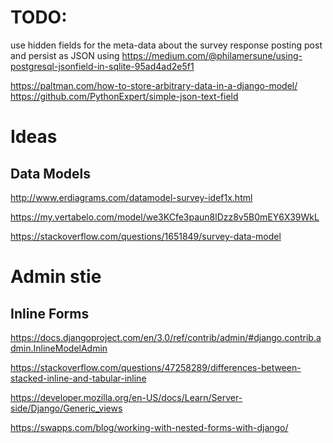 # TODO:
use hidden fields for the meta-data about the survey response posting
post and persist as JSON using https://medium.com/@philamersune/using-postgresql-jsonfield-in-sqlite-95ad4ad2e5f1

https://paltman.com/how-to-store-arbitrary-data-in-a-django-model/
https://github.com/PythonExpert/simple-json-text-field



# Ideas

## Data Models

http://www.erdiagrams.com/datamodel-survey-idef1x.html

https://my.vertabelo.com/model/we3KCfe3paun8lDzz8v5B0mEY6X39WkL

https://stackoverflow.com/questions/1651849/survey-data-model


# Admin stie
## Inline Forms

https://docs.djangoproject.com/en/3.0/ref/contrib/admin/#django.contrib.admin.InlineModelAdmin

https://stackoverflow.com/questions/47258289/differences-between-stacked-inline-and-tabular-inline


https://developer.mozilla.org/en-US/docs/Learn/Server-side/Django/Generic_views

https://swapps.com/blog/working-with-nested-forms-with-django/



